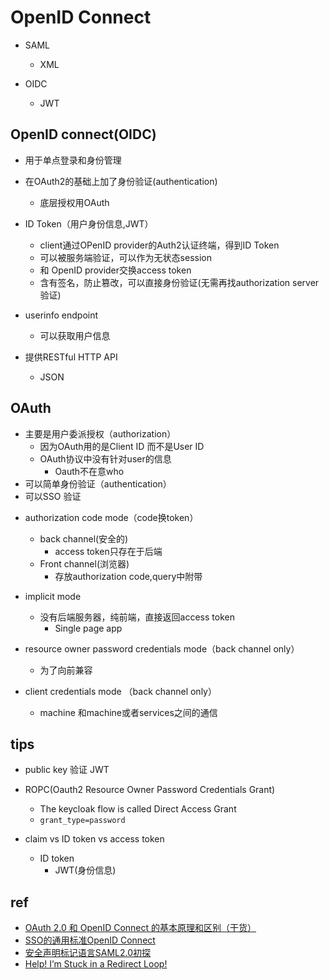 
# OpenID Connect

+ SAML
    + XML

+ OIDC
    + JWT


## OpenID connect(OIDC)
+ 用于单点登录和身份管理
+ 在OAuth2的基础上加了身份验证(authentication)
    + 底层授权用OAuth

+ ID Token（用户身份信息,JWT）
    + client通过OPenID provider的Auth2认证终端，得到ID Token
    + 可以被服务端验证，可以作为无状态session
    + 和 OpenID provider交换access token
    + 含有签名，防止篡改，可以直接身份验证(无需再找authorization server验证)

+ userinfo endpoint
    + 可以获取用户信息
+ 提供RESTful HTTP API
    + JSON

## OAuth
+ 主要是用户委派授权（authorization）
    + 因为OAuth用的是Client ID 而不是User ID
    + OAuth协议中没有针对user的信息
        + Oauth不在意who
+ 可以简单身份验证（authentication）
+ 可以SSO 验证
<!-- OAuth modes -->
+ authorization code mode（code换token）
    + back channel(安全的)
        + access token只存在于后端
    + Front channel(浏览器)
        + 存放authorization code,query中附带

+ implicit mode
    + 没有后端服务器，纯前端，直接返回access token
        + Single page app

+ resource owner password credentials mode（back channel only）
    + 为了向前兼容

+ client credentials mode （back channel only）
    +  machine 和machine或者services之间的通信


## tips

+ public key 验证 JWT

+ ROPC(Oauth2 Resource Owner Password Credentials Grant)
    + The keycloak flow is called Direct Access Grant
    + `grant_type=password`

+ claim vs ID token vs access token
    + ID token
        + JWT(身份信息)

## ref
+ [OAuth 2.0 和 OpenID Connect 的基本原理和区别（干货）](https://blog.csdn.net/qq_24550639/article/details/111089296)
+ [SSO的通用标准OpenID Connect](https://developer.aliyun.com/article/780006)
+ [安全声明标记语言SAML2.0初探](https://developer.aliyun.com/article/779947?spm=a2c6h.12873581.0.dArticle779947.a569733brFatso)
+ [Help! I’m Stuck in a Redirect Loop!](https://www.scottbrady91.com/openid-connect/help-im-stuck-in-a-redirect-loop)